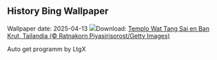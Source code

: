 ## History Bing Wallpaper
Wallpaper date: 2025-04-13
![](https://www.bing.com/th?id=OHR.ThailandPagodas_ES-ES0158142053_UHD.jpg&w=1000)Download: [Templo Wat Tang Sai en Ban Krut, Tailandia (© Ratnakorn Piyasirisorost/Getty Images)](https://www.bing.com/th?id=OHR.ThailandPagodas_ES-ES0158142053_UHD.jpg)

Auto get programm by LtgX
